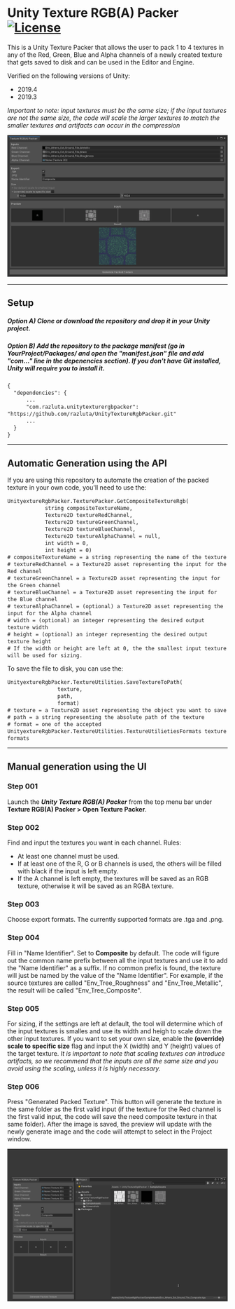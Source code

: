 # Unity Texture RGB(A) Packer [![License](https://img.shields.io/badge/License-MIT-lightgrey.svg?style=flat)](http://mit-license.org)
This is a Unity Texture Packer that allows the user to pack 1 to 4 textures in any of the Red, Green, Blue and Alpha channels of a newly created texture that gets saved to disk and can be used in the Editor and Engine.

Verified on the following versions of Unity:
- 2019.4
- 2019.3

_Important to note: input textures must be the same size; if the input textures are not the same size, the code will scale the larger textures to match the smaller textures and artifacts can occur in the compression_

![](https://github.com/razluta/UnityTextureRgbPacker/blob/master/Screenshots/UnityTextureRgbPacker.png)

*  *  *  *  *

## Setup
##### Option A) Clone or download the repository and drop it in your Unity project.
##### Option B) Add the repository to the package manifest (go in YourProject/Packages/ and open the "manifest.json" file and add "com..." line in the depenencies section). If you don't have Git installed, Unity will require you to install it.
```
{
  "dependencies": {
      ...
      "com.razluta.unitytexturergbpacker": "https://github.com/razluta/UnityTextureRgbPacker.git"
      ...
  }
}
```
*  *  *  *  *

## Automatic Generation using the API
If you are using this repository to automate the creation of the packed texture in your own code, you'll need to use the:
```
UnityextureRgbPacker.TexturePacker.GetCompositeTextureRgb(
            string compositeTextureName,
            Texture2D textureRedChannel,
            Texture2D textureGreenChannel,
            Texture2D textureBlueChannel,
            Texture2D textureAlphaChannel = null,
            int width = 0, 
            int height = 0)
# compositeTextureName = a string representing the name of the texture
# textureRedChannel = a Texture2D asset representing the input for the Red channel
# textureGreenChannel = a Texture2D asset representing the input for the Green channel
# textureBlueChannel = a Texture2D asset representing the input for the Blue channel
# textureAlphaChannel = (optional) a Texture2D asset representing the input for the Alpha channel
# width = (optional) an integer representing the desired output texture width
# height = (optional) an integer representing the desired output texture height
# If the width or height are left at 0, the the smallest input texture will be used for sizing.
```
To save the file to disk, you can use the:
```
UnityextureRgbPacker.TextureUtilities.SaveTextureToPath(
                texture,
                path,
                format)
# texture = a Texture2D asset representing the object you want to save
# path = a string representing the absolute path of the texture
# format = one of the accepted UnityextureRgbPacker.TextureUtilities.TextureUtilietiesFormats texture formats
```
*  *  *  *  *

## Manual generation using the UI
### Step 001
Launch the _**Unity Texture RGB(A) Packer**_ from the top menu bar under **Texture RGB(A) Packer > Open Texture Packer**.

### Step 002
Find and input the textures you want in each channel.
Rules:
 - At least one channel must be used. 
 - If at least one of the R, G or B channels is used, the others will be filled with black if the input is left empty.
 - If the A channel is left empty, the textures will be saved as an RGB texture, otherwise it will be saved as an RGBA texture.

### Step 003
Choose export formats. The currently supported formats are .tga and .png.

### Step 004
Fill in "Name Identifier". Set to **Composite** by default.
The code will figure out the common name prefix between all the input textures and use it to add the "Name Identifier" as a suffix. If no common prefix is found, the texture will just be named by the value of the "Name Identifier".
For example, if the source textures are called "Env_Tree_Roughness" and "Env_Tree_Metallic", the result will be called "Env_Tree_Composite".

### Step 005
For sizing, if the settings are left at default, the tool will determine which of the input textures is smalles and use its width and heigh to scale down the other input textures.
If you want to set your own size, enable the **(override) scale to specific size** flag and input the X (width) and Y (height) values of the target texture. 
_It is important to note that scaling textures can introduce artifacts, so we recommend that the inputs are all the same size and you avoid using the scaling, unless it is highly necessary._

### Step 006
Press "Generated Packed Texture".
This button will generate the texture in the same folder as the first valid input (if the texture for the Red channel is the first valid input, the code will save the need composite texture in that same folder).
After the image is saved, the preview will update with the newly generate image and the code will attempt to select in the Project window.

![](https://github.com/razluta/UnityTextureRgbPacker/blob/master/Screenshots/UnityTextureRgbPackerUsage.gif)
